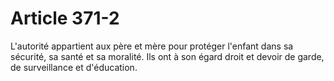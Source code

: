 # Article 371-2

L'autorité appartient aux père et mère pour protéger l'enfant dans sa sécurité, sa santé et sa moralité.   Ils ont à son égard droit et devoir de garde, de surveillance et d'éducation.